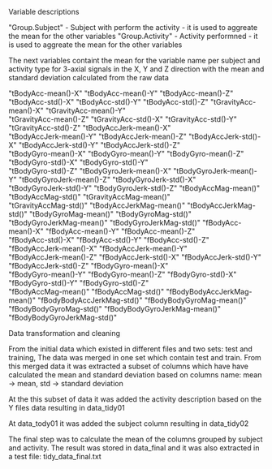 Variable descriptions

"Group.Subject" - Subject with perform the activity - it is used to aggreate the mean for the other variables
"Group.Activity" - Activity performned - it is used to aggreate the mean for the other variables

The next variables containt the mean for the variable name per subject and activity type 
for 3-axial signals in the X, Y and Z direction with the mean and standard deviation calculated 
from the raw data

"tBodyAcc-mean()-X"
"tBodyAcc-mean()-Y"
"tBodyAcc-mean()-Z"          
"tBodyAcc-std()-X"
"tBodyAcc-std()-Y"
"tBodyAcc-std()-Z"
"tGravityAcc-mean()-X"
"tGravityAcc-mean()-Y"       
"tGravityAcc-mean()-Z"
"tGravityAcc-std()-X"
"tGravityAcc-std()-Y"
"tGravityAcc-std()-Z"
"tBodyAccJerk-mean()-X"      
"tBodyAccJerk-mean()-Y"
"tBodyAccJerk-mean()-Z"
"tBodyAccJerk-std()-X"
"tBodyAccJerk-std()-Y"
"tBodyAccJerk-std()-Z"       
"tBodyGyro-mean()-X"
"tBodyGyro-mean()-Y"
"tBodyGyro-mean()-Z"
"tBodyGyro-std()-X"
"tBodyGyro-std()-Y"          
"tBodyGyro-std()-Z"
"tBodyGyroJerk-mean()-X"
"tBodyGyroJerk-mean()-Y"
"tBodyGyroJerk-mean()-Z"
"tBodyGyroJerk-std()-X"      
"tBodyGyroJerk-std()-Y"
"tBodyGyroJerk-std()-Z"
"tBodyAccMag-mean()"
"tBodyAccMag-std()"
"tGravityAccMag-mean()"      
"tGravityAccMag-std()"
"tBodyAccJerkMag-mean()"
"tBodyAccJerkMag-std()"
"tBodyGyroMag-mean()"
"tBodyGyroMag-std()"         
"tBodyGyroJerkMag-mean()"
"tBodyGyroJerkMag-std()"
"fBodyAcc-mean()-X"
"fBodyAcc-mean()-Y"
"fBodyAcc-mean()-Z"          
"fBodyAcc-std()-X"
"fBodyAcc-std()-Y"
"fBodyAcc-std()-Z"
"fBodyAccJerk-mean()-X"
"fBodyAccJerk-mean()-Y"      
"fBodyAccJerk-mean()-Z"
"fBodyAccJerk-std()-X"
"fBodyAccJerk-std()-Y"
"fBodyAccJerk-std()-Z"
"fBodyGyro-mean()-X"         
"fBodyGyro-mean()-Y"
"fBodyGyro-mean()-Z"
"fBodyGyro-std()-X"
"fBodyGyro-std()-Y"
"fBodyGyro-std()-Z"          
"fBodyAccMag-mean()"
"fBodyAccMag-std()"
"fBodyBodyAccJerkMag-mean()"
"fBodyBodyAccJerkMag-std()"
"fBodyBodyGyroMag-mean()"    
"fBodyBodyGyroMag-std()"
"fBodyBodyGyroJerkMag-mean()"
"fBodyBodyGyroJerkMag-std()" 


Data transformation and cleaning

From the initial data which existed in different files and two sets: test and training, 
The data was merged in one set which contain test and train.
From this merged data it was extracted a subset of columns which have have calculated the mean and standard deviation
based on columns name: mean -> mean, std -> standard deviation

At the this subset of data it was added the activity description based on the Y files data resulting in data_tidy01

At data_tody01 it was added the subject column resulting in data_tidy02

The final step was to calculate the mean of the columns grouped by subject and activity.
The result was stored in data_final and it was also extracted in a test file: tidy_data_final.txt




